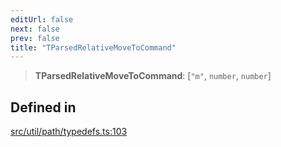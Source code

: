 ```yaml
---
editUrl: false
next: false
prev: false
title: "TParsedRelativeMoveToCommand"
---
```


> **TParsedRelativeMoveToCommand**: [`"m"`, `number`, `number`]

## Defined in

[src/util/path/typedefs.ts:103](https://github.com/fabricjs/fabric.js/blob/v6.0.0-rc4/src/util/path/typedefs.ts#L103)
